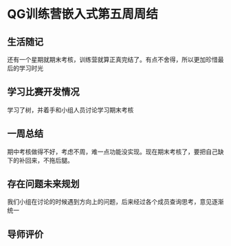 # QG训练营嵌入式第五周周结

## 生活随记

还有一个星期就期末考核，训练营就算正真完结了。有点不舍得，所以更加珍惜最后的学习时光

## 学习比赛开发情况

学习了树，并着手和小组人员讨论学习期末考核

## 一周总结

期中考核做得不好，考虑不周，难一点功能没实现。现在期末考核了，要把自己缺下的补回来，不拖后腿。

## 存在问题未来规划

我们小组在讨论的时候遇到方向上的问题，后来经过各个成员查询思考，意见逐渐统一

## 导师评价

